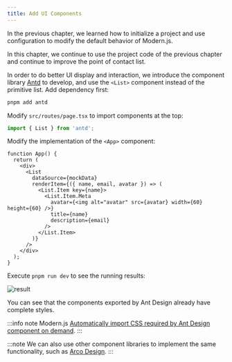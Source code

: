 ```yaml
---
title: Add UI Components
---
```


In the previous chapter, we learned how to initialize a project and use configuration to modify the default behavior of Modern.js.

In this chapter, we continue to use the project code of the previous chapter and continue to improve the point of contact list.

In order to do better UI display and interaction, we introduce the component library [Antd](https://ant.design/index-cn) to develop, and use the `<List>` component instead of the primitive list. Add dependency first:

```bash
pnpm add antd
```

Modify `src/routes/page.tsx` to import components at the top:

```ts
import { List } from 'antd';
```

Modify the implementation of the `<App>` component:

```tsx
function App() {
  return (
    <div>
      <List
        dataSource={mockData}
        renderItem={({ name, email, avatar }) => (
          <List.Item key={name}>
            <List.Item.Meta
              avatar={<img alt="avatar" src={avatar} width={60} height={60} />}
              title={name}
              description={email}
            />
          </List.Item>
        )}
      />
    </div>
  );
}
```

Execute `pnpm run dev` to see the running results:

![result](https://lf3-static.bytednsdoc.com/obj/eden-cn/nuvjhpqnuvr/modern-website/tutorials/c02-antd-result.png)

You can see that the components exported by Ant Design already have complete styles.

:::info note
Modern.js [Automatically import CSS required by Ant Design component on demand](https://github.com/ant-design/babel-plugin-import).
:::

:::note
We can also use other component libraries to implement the same functionality, such as [Arco Design](https://arco.design/).
:::
